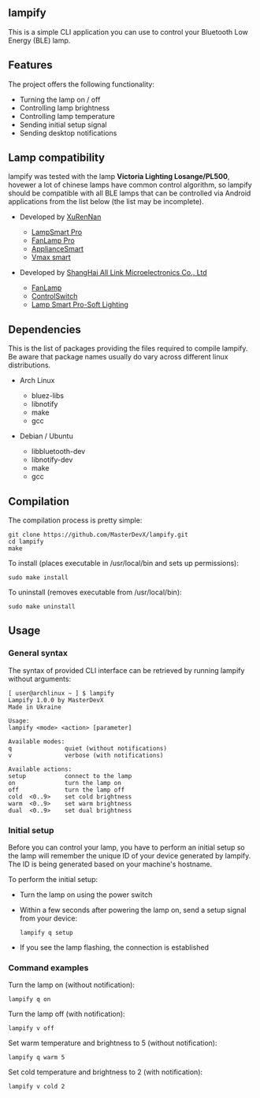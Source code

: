 ## lampify
This is a simple CLI application you can use to control your Bluetooth Low Energy (BLE) lamp.

## Features
The project offers the following functionality:
- Turning the lamp on / off
- Controlling lamp brightness
- Controlling lamp temperature
- Sending initial setup signal
- Sending desktop notifications

## Lamp compatibility
lampify was tested with the lamp **Victoria Lighting Losange/PL500**, hovewer a lot of chinese lamps have common control algorithm, so lampify should be compatible with all BLE lamps that can be controlled via Android applications from the list below (the list may be incomplete).

- Developed by [XuRenNan](https://play.google.com/store/apps/developer?id=XuRenNan)
  - [LampSmart Pro](https://play.google.com/store/apps/details?id=com.jingyuan.lamp)
  - [FanLamp Pro](https://play.google.com/store/apps/details?id=com.jingyuan.fan_lamp)
  - [ApplianceSmart](https://play.google.com/store/apps/details?id=com.jingyuan.smart_home)
  - [Vmax smart](https://play.google.com/store/apps/details?id=com.jingyuan.vmax_smart)
  
  
- Developed by [ShangHai All Link Microelectronics Co., Ltd](https://play.google.com/store/apps/developer?id=ShangHai+All+Link+Microelectronics+Co.,+Ltd)
  - [FanLamp](https://play.google.com/store/apps/details?id=com.fan.lamp)
  - [ControlSwitch](https://play.google.com/store/apps/details?id=com.alllink.power_switch)
  - [Lamp Smart Pro-Soft Lighting](https://play.google.com/store/apps/details?id=com.alllink.smart_lighting)

## Dependencies
This is the list of packages providing the files required to compile lampify. Be aware that package names usually do vary across different linux distributions.

- Arch Linux
  - bluez-libs
  - libnotify
  - make
  - gcc

- Debian / Ubuntu
  - libbluetooth-dev
  - libnotify-dev
  - make
  - gcc

## Compilation
The compilation process is pretty simple:
```
git clone https://github.com/MasterDevX/lampify.git
cd lampify
make
```
To install (places executable in /usr/local/bin and sets up permissions):
```
sudo make install
```

To uninstall (removes executable from /usr/local/bin):
```
sudo make uninstall
```

## Usage
### General syntax
The syntax of provided CLI interface can be retrieved by running lampify without arguments:
```
[ user@archlinux ~ ] $ lampify                                                                               
Lampify 1.0.0 by MasterDevX
Made in Ukraine

Usage:
lampify <mode> <action> [parameter]

Available modes:
q               quiet (without notifications)
v               verbose (with notifications)

Available actions:
setup           connect to the lamp
on              turn the lamp on
off             turn the lamp off
cold  <0..9>    set cold brightness
warm  <0..9>    set warm brightness
dual  <0..9>    set dual brightness

```

### Initial setup
Before you can control your lamp, you have to perform an initial setup so the lamp will remember the unique ID of your device generated by lampify. The ID is being generated based on your machine's hostname.

To perform the initial setup:
- Turn the lamp on using the power switch
- Within a few seconds after powering the lamp on, send a setup signal from your device:

  ```
  lampify q setup
  ```
- If you see the lamp flashing, the connection is established

### Command examples
Turn the lamp on (without notification):
```
lampify q on
```

Turn the lamp off (with notification):
```
lampify v off
```

Set warm temperature and brightness to 5 (without notification):
```
lampify q warm 5
```

Set cold temperature and brightness to 2 (with notification):
```
lampify v cold 2
```
